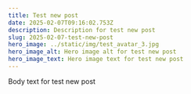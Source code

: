 ```yaml
---
title: Test new post
date: 2025-02-07T09:16:02.753Z
description: Description for test new post
slug: 2025-02-07-test-new-post
hero_image: ../static/img/test_avatar_3.jpg
hero_image_alt: Hero image alt for test new post
hero_image_text: Hero image text for test new post
---
```


Body text for test new post
